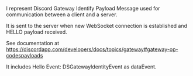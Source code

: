 I represent Discord Gateway Identify Payload Message used for communication between a client and a server.

It is sent to the server when new WebSocket connection is established and HELLO payload received.

See documentation at https://discordapp.com/developers/docs/topics/gateway#gateway-op-codespayloads

It includes Hello Event: DSGatewayIdentityEvent as dataEvent.